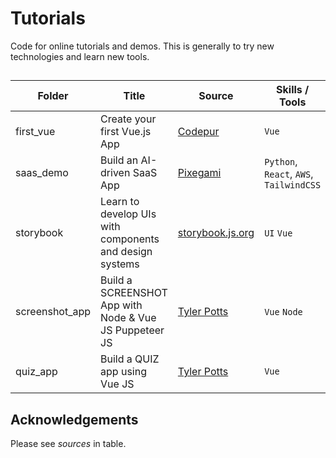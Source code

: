 # Tutorials

Code for online tutorials and demos. This is generally to try new technologies and learn new tools. 

## 
| **Folder** | **Title** | **Source** | **Skills / Tools** |
|---|---|---|---|
| first_vue | Create your first Vue.js App | [Codepur](https://www.youtube.com/watch?v=BhPIBK52vMA) | `Vue` |
| saas_demo | Build an AI-driven SaaS App | [Pixegami](https://www.youtube.com/watch?v=yxyyYMWu1ZA&t=2021s) | `Python`, `React`, `AWS`, `TailwindCSS` |
| storybook | Learn to develop UIs with components and design systems | [storybook.js.org](https://storybook.js.org/tutorials/) | `UI` `Vue` |
| screenshot_app | Build a SCREENSHOT App with Node & Vue JS Puppeteer JS | [Tyler Potts](https://www.youtube.com/watch?v=EazSkFkr8sU) | `Vue` `Node` |
| quiz_app | Build a QUIZ app using Vue JS | [Tyler Potts](https://www.youtube.com/watch?v=6cXWWOxrZiw) | `Vue` |

## Acknowledgements

Please see *sources* in table.

